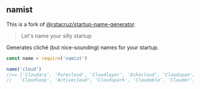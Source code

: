 
## namist

This is a fork of [@rstacruz/startup-name-generator](https://github.com/rstacruz/startup-name-generator).

> Let's name your silly startup

Generates cliché (but nice-sounding) names for your startup.

```js
const name = require('namist')

name('cloud')
//=> ['Cloudary', 'Purecloud', 'Cloudlayer', 'Echocloud', 'Cloudspan',
//   'Cloudloop', 'Activecloud', 'Cloudspark', 'Cloudable', 'Clouder', ...]
```
